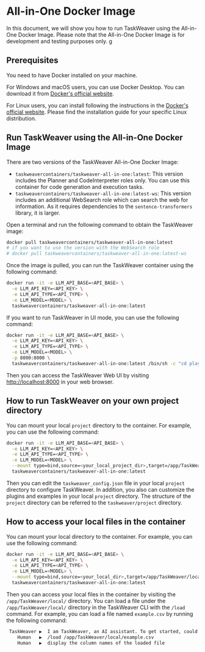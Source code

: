 # All-in-One Docker Image

In this document, we will show you how to run TaskWeaver using the All-in-One Docker Image.
Please note that the All-in-One Docker Image is for development and testing purposes only.
g
## Prerequisites
You need to have Docker installed on your machine. 

For Windows and macOS users, you can use Docker Desktop. You can download it from [Docker's official website](https://www.docker.com/products/docker-desktop).

For Linux users, you can install following the instructions in the [Docker's official website](https://docs.docker.com/engine/install/). 
Please find the installation guide for your specific Linux distribution.

## Run TaskWeaver using the All-in-One Docker Image

There are two versions of the TaskWeaver All-in-One Docker Image:
- `taskweavercontainers/taskweaver-all-in-one:latest`: This version includes the Planner and CodeInterpreter roles only.
You can use this container for code generation and execution tasks.
- `taskweavercontainers/taskweaver-all-in-one:latest-ws`: This version includes an additional WebSearch role which can search the web for information. 
As it requires dependencies to the `sentence-transformers` library, it is larger.

Open a terminal and run the following command to obtain the TaskWeaver image:

```bash
docker pull taskweavercontainers/taskweaver-all-in-one:latest
# if you want to use the version with the WebSearch role 
# docker pull taskweavercontainers/taskweaver-all-in-one:latest-ws
```

Once the image is pulled, you can run the TaskWeaver container using the following command:

```bash
docker run -it -e LLM_API_BASE=<API_BASE> \
  -e LLM_API_KEY=<API_KEY> \
  -e LLM_API_TYPE=<API_TYPE> \
  -e LLM_MODEL=<MODEL> \
  taskweavercontainers/taskweaver-all-in-one:latest
```

If you want to run TaskWeaver in UI mode, you can use the following command:

```bash
docker run -it -e LLM_API_BASE=<API_BASE> \
  -e LLM_API_KEY=<API_KEY> \
  -e LLM_API_TYPE=<API_TYPE> \
  -e LLM_MODEL=<MODEL> \
  -p 8000:8000 \
  taskweavercontainers/taskweaver-all-in-one:latest /bin/sh -c "cd playground/UI/ && python -m chainlit run --host 0.0.0.0 --port 8000 app.py"
```
Then you can access the TaskWeaver Web UI by visiting [http://localhost:8000](http://localhost:8000) in your web browser.

## How to run TaskWeaver on your own project directory
You can mount your local `project` directory to the container. For example, you can use the following command:

```bash
docker run -it -e LLM_API_BASE=<API_BASE> \
  -e LLM_API_KEY=<API_KEY> \
  -e LLM_API_TYPE=<API_TYPE> \
  -e LLM_MODEL=<MODEL> \
  --mount type=bind,source=<your_local_project_dir>,target=/app/TaskWeaver/project/ \
  taskweavercontainers/taskweaver-all-in-one:latest
```
Then you can edit the `taskweaver_config.json` file in your local `project` directory to configure TaskWeaver.
In addition, you also can customize the plugins and examples in your local `project` directory.
The structure of the `project` directory can be referred to the `taskweaver/project` directory.

## How to access your local files in the container
You can mount your local directory to the container. For example, you can use the following command:

```bash
docker run -it -e LLM_API_BASE=<API_BASE> \
  -e LLM_API_KEY=<API_KEY> \
  -e LLM_API_TYPE=<API_TYPE> \
  -e LLM_MODEL=<MODEL> \
  --mount type=bind,source=<your_local_dir>,target=/app/TaskWeaver/local/ \
  taskweavercontainers/taskweaver-all-in-one:latest
```

Then you can access your local files in the container by visiting the `/app/TaskWeaver/local/` directory.
You can load a file under the `/app/TaskWeaver/local/` directory in the TaskWeaver CLI 
with the `/load` command. For example, you can load a file named `example.csv` by running the following command:

```bash
 TaskWeaver ▶  I am TaskWeaver, an AI assistant. To get started, could you please enter your request?
    Human   ▶  /load /app/TaskWeaver/local/example.csv
    Human   ▶  display the column names of the loaded file
```